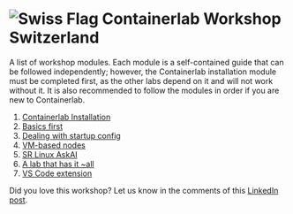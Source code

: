 # ![Swiss Flag](https://flagcdn.com/w40/ch.png) Containerlab Workshop Switzerland

A list of workshop modules. Each module is a self-contained guide that can be followed independently; however, the Containerlab installation module must be completed first, as the other labs depend on it and will not work without it. It is also recommended to follow the modules in order if you are new to Containerlab.

1. [Containerlab Installation](05-install/README.md) 
2. [Basics first](10-basics/README.md)
3. [Dealing with startup config](15-startup/README.md)
4. [VM-based nodes](20-vm/README.md)
5. [SR Linux AskAI](30-askai/README.md)
6. [A lab that has it ~all](40-streaming-telemetry/README.md)
7. [VS Code extension](50-clab-vscode-extension/README.md)

Did you love this workshop? Let us know in the comments of this [LinkedIn post](TBD).
